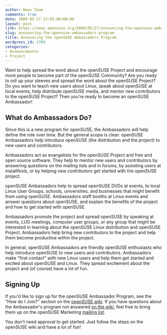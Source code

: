 ```yaml
---
author: News Team
comments: true
date: 2009-05-27 13:05:06+00:00
layout: post
link: https://news.opensuse.org/2009/05/27/announcing-the-opensuse-ambassadors-program/
slug: announcing-the-opensuse-ambassadors-program
title: Announcing the openSUSE Ambassadors Program
wordpress_id: 1709
categories:
- Announcements
- Project
---
```


Want to help spread the word about the openSUSE Project and encourage more people to become part of the openSUSE Community? Are you ready to roll up your sleeves and spread the word about the openSUSE Project? Do you want to teach new users about Linux, speak about openSUSE at local events, help distribute openSUSE media, and mentor new contributors to the openSUSE Project? Then you're ready to become an openSUSE Ambassador!


## What do Ambassadors Do?


Since this is a new program for openSUSE, the Ambassadors will help define the role over time. But the general scope is clear: openSUSE Ambassadors help introduce openSUSE (the distribution and the project) to new users and contributors.

Ambassadors act as evangelists for the openSUSE Project and free and open source software. They help to mentor new users and contributors by answering questions on the mailing lists and in forums, by assisting users at installfests, or by helping new contributors get started with the openSUSE project.

openSUSE Ambassadors help to spread openSUSE DVDs at events, to local Linux User Groups, schools, universities, and businesses that might benefit from using openSUSE. Ambassadors staff booths at Linux events and answer questions about openSUSE, and explain the benefits of the project and how to get started with openSUSE.

Ambassadors promote the project and spread openSUSE by speaking at events, LUG meetings, computer user groups, or any group that might be interested in learning about the openSUSE Linux distribution and openSUSE Project. Ambassadors help bring new contributors to the project and help them become productive within the project.

In general, openSUSE Ambassadors are friendly openSUSE enthusiasts who help introduce openSUSE to new users and contributors. Ambassadors make "first contact" with new Linux users and help them get started and excited about openSUSE and Linux. They spread excitement about the project and (of course) have a lot of fun.


## Signing Up


If you'd like to sign up for the openSUSE Ambassador Program, see the "How do I Join?" section on the [openSUSE wiki](http://en.opensuse.org/Ambassador#How_do_I_join.3F). If you have questions about the Ambassador's program not answered [on the wiki](http://en.opensuse.org/Ambassador#openSUSE_Ambassador_FAQ), feel free to bring them up on the openSUSE Marketing [mailing list](http://en.opensuse.org/Mailing_Lists).

You don't need approval to get started. Just follow the steps on the openSUSE wiki and have a lot of fun!
